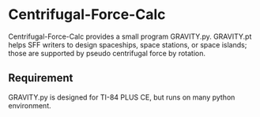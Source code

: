 # Centrifugal-Force-Calc
Centrifugal-Force-Calc provides a small program GRAVITY.py.  GRAVITY.pt helps SFF writers to design spaceships, space stations, or space islands;  those are supported by pseudo centrifugal force by rotation.

## Requirement
GRAVITY.py is designed for TI-84 PLUS CE, but runs on many python environment.
